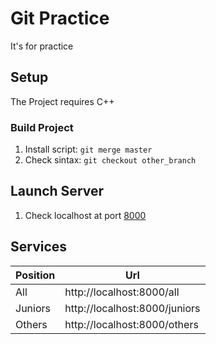 # Git Practice

It's for practice

## Setup

The Project requires C++

### Build Project

1. Install script: `git merge master`
2. Check sintax: `git checkout other_branch`

## Launch Server

1. Check localhost at port [8000](http://localhost:8000/)

## Services

| Position  | Url |
|---------- |-----|
| All       | http://localhost:8000/all     |
| Juniors   | http://localhost:8000/juniors |
| Others    | http://localhost:8000/others  |
